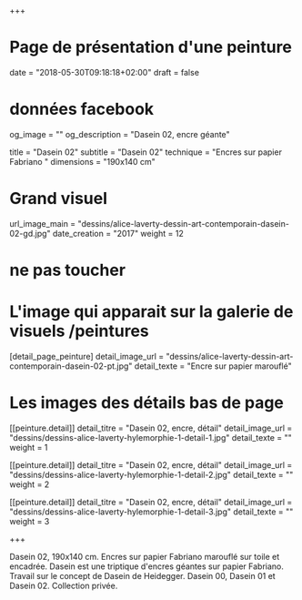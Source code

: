 +++
# Page de présentation d'une peinture
date = "2018-05-30T09:18:18+02:00"
draft = false

# données facebook
og_image = ""
og_description = "Dasein 02, encre géante"

title = "Dasein 02"
subtitle = "Dasein 02"
technique = "Encres sur papier Fabriano "
dimensions = "190x140 cm"
# Grand visuel
url_image_main = "dessins/alice-laverty-dessin-art-contemporain-dasein-02-gd.jpg"
date_creation = "2017"
weight = 12

# ne pas toucher

# L'image qui apparait sur la galerie de visuels /peintures
[detail_page_peinture]
detail_image_url = "dessins/alice-laverty-dessin-art-contemporain-dasein-02-pt.jpg"
detail_texte = "Encre sur papier marouflé"

# Les images des détails bas de page
[[peinture.detail]]
detail_titre = "Dasein 02, encre, détail"
detail_image_url = "dessins/dessins-alice-laverty-hylemorphie-1-detail-1.jpg"
detail_texte = ""
weight = 1

[[peinture.detail]]
detail_titre = "Dasein 02, encre, détail"
detail_image_url = "dessins/dessins-alice-laverty-hylemorphie-1-detail-2.jpg"
detail_texte = ""
weight = 2

[[peinture.detail]]
detail_titre = "Dasein 02, encre, détail"
detail_image_url = "dessins/dessins-alice-laverty-hylemorphie-1-detail-3.jpg"
detail_texte = ""
weight = 3

+++

Dasein 02, 190x140 cm. Encres sur papier Fabriano marouflé sur toile et encadrée.
Dasein est une triptique d'encres géantes sur papier Fabriano. Travail sur le concept de Dasein de Heidegger. Dasein 00, Dasein 01 et Dasein 02.
Collection privée.
